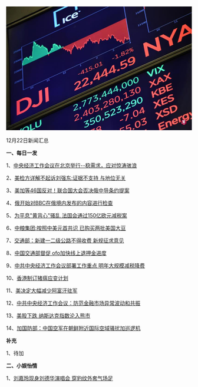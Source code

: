    ![12_01](.\12_22.jpg)

12月22日新闻汇总

**一、每日一发**

1、[中央经济工作会议在北京举行--稳需求，应对惊涛骇浪](http://paper.people.com.cn/rmrb/html/2018-12/22/nw.D110000renmrb_20181222_2-01.htm)

2、[美检方详解不起诉刘强东:证据不支持 与地位无关](https://news.163.com/18/1222/06/E3K3HQAB000187VE.html)

3、[美加等46国反对！联合国大会否决俄中导条约提案](https://news.163.com/18/1222/03/E3JPTIG50001899N.html)

4、[俄开始对BBC在俄境内发布的内容进行检查](https://news.163.com/18/1221/23/E3JB083P000187V5.html)

5、[为平息"黄背心"骚乱 法国会通过150亿欧元减税案](https://news.163.com/18/1221/21/E3J5ATT20001875O.html)

6、[中粮集团:按照中美元首共识 已购买两批美国大豆](https://news.163.com/18/1221/10/E3HSHN2A0001899N.html)

7、[交通部：新建一二级公路不得收费 新规征求意见](https://news.163.com/18/1221/12/E3I3QMCR0001875N.html)

8、[中国交通部督促 ofo加快线上退押金进度](https://www.zaobao.com/finance/china/story20181222-917838)

9、[中共中央经济工作会议部署工作重点 明年大规模减税降费](https://www.zaobao.com/news/china/story20181222-917760)

10、[香港制订猪瘟应变计划](https://www.zaobao.com/news/china/story20181222-917763)

11、[美决定大幅减少阿富汗驻军](https://www.zaobao.com/news/world/story20181222-917775)

12、[中共中央经济工作会议：防范金融市场异常波动和共振](https://www.zaobao.com/realtime/china/story20181221-917697)

13、[美股下跌 纳斯达克指数沦入熊市](https://www.zaobao.com/realtime/world/story20181222-917860)

14、[加国防部：中国空军在朝鲜附近国际空域骚扰加巡逻机](https://www.zaobao.com/realtime/china/story20181221-917617)



**补充**

1、待加



**二、小娱怡情**

1、[刘嘉玲现身刘德华演唱会 穿豹纹外套气场足](http://movie.67.com/jddt/2018/12/21/935055.html)
